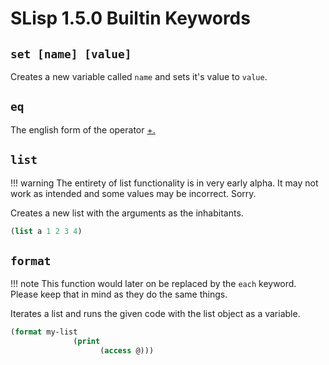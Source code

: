<!--
 Copyright 2022 Kai Daniel Gonzalez. All rights reserved.
 Use of this source code is governed by a BSD-style
 license that can be found in the LICENSE file.
-->

# SLisp 1.5.0 Builtin Keywords

## `set [name] [value]`

Creates a new variable called `name` and sets it's value to `value`.

## `eq`

The english form of the operator [+.](../operators/index.md#math)

## `list`

!!! warning
    The entirety of list functionality is in very early alpha. It may not work as intended
    and some values may be incorrect. Sorry.

Creates a new list with the arguments as the inhabitants.

```lisp
(list a 1 2 3 4)
```

## `format`

!!! note
    This function would later on be replaced by the `each` keyword. Please
    keep that in mind as they do the same things.

Iterates a list and runs the given code with the list object as a variable.

```lisp
(format my-list 
              (print 
                    (access @)))
```
